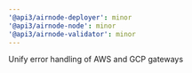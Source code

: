 ```yaml
---
'@api3/airnode-deployer': minor
'@api3/airnode-node': minor
'@api3/airnode-validator': minor
---
```


Unify error handling of AWS and GCP gateways
